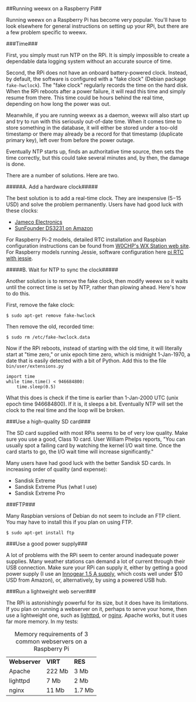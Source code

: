##Running weewx on a Raspberry Pi##

Running weewx on a Raspberry Pi has become very popular. You'll have to look elsewhere for general instructions on setting up your RPi, but there are a few problem specific to weewx.

###Time###

First, you simply must run NTP on the RPi. It is simply impossible to create a dependable data logging system without an accurate source of time.

Second, the RPi does not have an onboard battery-powered clock. Instead, by default, the software is configured with a "fake clock" (Debian package `fake-hwclock`). The "fake clock" regularly records the time on the hard disk. When the RPi reboots after a power failure, it will read this time and simply resume from there. This time could be hours behind the real time, depending on how long the power was out. 

Meanwhile, if you are running weewx as a daemon, weewx will also start up and try to run with this seriously out-of-date time. When it comes time to store something in the database, it will either be stored under a too-old timestamp or there may already be a record for that timestamp (duplicate primary key), left over from before the power outage.

Eventually NTP starts up, finds an authoritative time source, then sets the time correctly, but this could take several minutes and, by then, the damage is done.

There are a number of solutions. Here are two.

#####A. Add a hardware clock#####

The best solution is to add a real-time clock. They are inexpensive ($5-$15 USD) and solve the problem permanently. Users have had good luck with these clocks:

* [Jameco Electronics](http://www.jameco.com/webapp/wcs/stores/servlet/ProductDisplay?langId=-1&storeId=10001&catalogId=10001&productId=2217625&CID=AVANT)
* [SunFounder DS3231 on Amazon](http://www.amazon.com/SunFounder-DS3231-Precision-Raspberry-Arduino/dp/B00HF4NUSS)

For Raspberry Pi-2 models, detailed RTC installation and Raspbian configuration instructions can be found from [W0CHP's WX Station web site](http://wx.w0chp.net/setup/RPi2-B_RTC.html).
For Raspberry models running Jessie, software configuration here [pi RTC with jessie](pi-RTC-with-raspbian-jessie).

#####B. Wait for NTP to sync the clock#####

Another solution is to remove the fake clock, then modify weewx so it waits until the correct time is set by NTP, rather than plowing ahead. Here's how to do this.

First, remove the fake clock:

~~~~~
$ sudo apt-get remove fake-hwclock
~~~~~

Then remove the old, recorded time:

~~~~~
$ sudo rm /etc/fake-hwclock.data
~~~~~

Now if the RPi reboots, instead of starting with the old time, it will literally start at "time zero," or unix epoch time zero, which is midnight 1-Jan-1970, a date that is easily detected with a bit of Python. Add this to the file `bin/user/extensions.py`

~~~~~
import time
while time.time() < 946684800:
    time.sleep(0.5)
~~~~~

What this does is check if the time is earlier than 1-Jan-2000 UTC (unix epoch time 946684800). If it is, it sleeps a bit. Eventually NTP will set the clock to the real time and the loop will be broken.


###Use a high-quality SD card###

The SD card supplied with most RPis seems to be of very low quality. Make sure you use a good, Class 10 card. User William Phelps reports, "You can usually spot a failing card by watching the kernel I/O wait time. Once the card starts to go, the I/O wait time will increase significantly."

Many users have had good luck with the better Sandisk SD cards. In increasing order of quality (and expense):

* Sandisk Extreme
* Sandisk Extreme Plus (what I use)
* Sandisk Extreme Pro


###FTP###

Many Raspbian versions of Debian do not seem to include an FTP client. You may have to install this if you plan on using FTP.

~~~~~
$ sudo apt-get install ftp
~~~~~


###Use a good power supply###

A lot of problems with the RPi seem to center around inadequate power supplies.  Many weather stations can demand a lot of current through their USB connection. Make sure your RPi can supply it, either by getting a good power supply (I use an [Innogear 1.5 A supply](http://www.amazon.com/gp/product/B00J3IB7A2/), which costs well under $10 USD from Amazon), or, alternatively, by using a powered USB hub.
        
###Run a lightweight web server###

The RPi is astonishingly powerful for its size, but it does have its limitations. If you plan on running a webserver on it, perhaps to serve your home, then use a lightweight one, such as [lighttpd](http://www.lighttpd.net/), or [nginx](http://nginx.org/). Apache works, but it uses far more memory. In my tests:

<table style="width:50%">
<caption>Memory requirements of 3 common webservers on a Raspberry Pi</caption>
<tr>
<td><b>Webserver<b></td><td><b>VIRT</b></td><td><b>RES</b></td>
</tr>
<tr>
<td>Apache</td><td>222 Mb</td><td>3 Mb</td>
</tr>
<tr>
<td>lighttpd</td><td>7 Mb</td><td>2 Mb</td>
</tr>
<tr>
<td>nginx</td><td>11 Mb</td><td>1.7 Mb</td>
</tr>
</table>